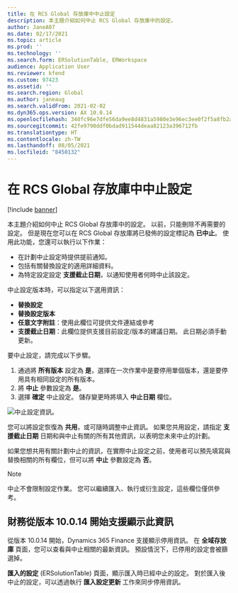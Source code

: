 ```yaml
---
title: 在 RCS Global 存放庫中中止設定
description: 本主題介紹如何中止 RCS Global 存放庫中的設定。
author: JaneA07
ms.date: 02/17/2021
ms.topic: article
ms.prod: ''
ms.technology: ''
ms.search.form: ERSolutionTable, ERWorkspace
audience: Application User
ms.reviewer: kfend
ms.custom: 97423
ms.assetid: ''
ms.search.region: Global
ms.author: janeaug
ms.search.validFrom: 2021-02-02
ms.dyn365.ops.version: AX 10.0.14
ms.openlocfilehash: 340fc96e7dfe56da9ee8d4831a5980e3e96ec3ee0f2f5a8fb2ab72f713de9737
ms.sourcegitcommit: 42fe9790ddf0bdad911544deaa82123a396712fb
ms.translationtype: HT
ms.contentlocale: zh-TW
ms.lasthandoff: 08/05/2021
ms.locfileid: "8450132"
---
```

# <a name="discontinue-configurations-in-the-rcs-global-repository"></a>在 RCS Global 存放庫中中止設定

[!include [banner](../includes/banner.md)]

本主題介紹如何中止 RCS Global 存放庫中的設定。 以前，只能刪除不再需要的設定。 但是現在您可以在 RCS Global 存放庫將已發佈的設定標記為 **已中止**。 使用此功能，您還可以執行以下作業： 
 
 - 在計劃中止設定時提供提前通知。
 - 包括有關替換設定的適用詳細資料。
 - 為特定設定設定 **支援截止日期**，以通知使用者何時中止該設定。

中止設定版本時，可以指定以下選用資訊：

  - **替換設定**
  - **替換設定版本**
  - **任意文字附註**：使用此欄位可提供文件連結或參考
  - **支援截止日期**：此欄位提供支援目前設定/版本的建議日期。 此日期必須手動更新。
  
要中止設定，請完成以下步驟。 

1. 通過將 **所有版本** 設定為 **是**，選擇在一次作業中是要停用單個版本，還是要停用具有相同設定的所有版本。 
2. 將 **中止** 參數設定為 **是**。
3. 選擇 **確定** 中止設定。 儲存變更時將填入 **中止日期** 欄位。

![中止設定資訊。](media/Discontinue-details-2.png)
  
您可以將設定恢復為 **共用**，或可隨時調整中止資訊。 如果您共用設定，請指定 **支援截止日期** 日期和與中止有關的所有其他資訊，以表明您未來中止的計劃。

如果您想共用有關計劃中止的資訊，在實際中止設定之前，使用者可以預先填寫與替換相關的所有欄位，但可以將 **中止** 參數設定為 **否**。

> [!NOTE]
> 中止不會限制設定作業。 您可以繼續匯入、執行或衍生設定，這些欄位僅供參考。

## <a name="finance-supports-displaying-this-information-starting-in-version-10014"></a>財務從版本 10.0.14 開始支援顯示此資訊

從版本 10.0.14 開始，Dynamics 365 Finance 支援顯示停用資訊。 在 **全域存放庫** 頁面，您可以查看與中止相關的最新資訊。 預設情況下，已停用的設定會被篩選掉。
  
**匯入的設定** (ERSolutionTable) 頁面，顯示匯入時已經中止的設定。 對於匯入後中止的設定，可以透過執行 **匯入設定更新** 工作來同步停用資訊。


